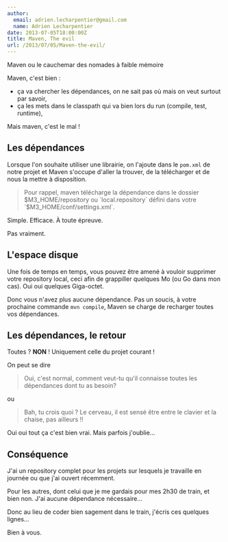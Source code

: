 ```yaml
---
author:
  email: adrien.lecharpentier@gmail.com
  name: Adrien Lecharpentier
date: 2013-07-05T18:00:00Z
title: Maven, The evil
url: /2013/07/05/Maven-the-evil/
---
```


Maven ou le cauchemar des nomades à faible mémoire

Maven, c'est bien :

 - ça va chercher les dépendances, on ne sait pas où mais on veut surtout par savoir,
 - ça les mets dans le classpath qui va bien lors du run (compile, test, runtime), 

Mais maven, c'est le mal !

## Les dépendances

Lorsque l'on souhaite utiliser une librairie, on l'ajoute dans le `pom.xml` de notre projet et Maven s'occupe d'aller la trouver, de la télécharger et de nous la mettre à disposition.

> Pour rappel, maven télécharge la dépendance dans le dossier $M3_HOME/repository ou `local.repository` défini dans votre `$M3_HOME/conf/settings.xml`.

Simple. Efficace. À toute épreuve.

Pas vraiment.

## L'espace disque

Une fois de temps en temps, vous pouvez être amené à vouloir supprimer votre repository local, ceci afin de grappiller quelques Mo (ou Go dans mon cas). Oui oui quelques Giga-octet.

Donc vous n'avez plus aucune dépendance. Pas un soucis, à votre prochaine commande `mvn compile`, Maven se charge de recharger toutes vos dépendances.

## Les dépendances, le retour

Toutes ? **NON** ! Uniquement celle du projet courant !

On peut se dire

> Oui, c'est normal, comment veut-tu qu'il connaisse toutes les dépendances dont tu as besoin?

ou

> Bah, tu crois quoi ? Le cerveau, il est sensé être entre le clavier et la chaise, pas ailleurs !!

Oui oui tout ça c'est bien vrai. Mais parfois j'oublie...

## Conséquence

J'ai un repository complet pour les projets sur lesquels je travaille en journée ou que j'ai ouvert récemment. 

Pour les autres, dont celui que je me gardais pour mes 2h30 de train, et bien non. J'ai aucune dépendance nécessaire...

Donc au lieu de coder bien sagement dans le train, j'écris ces quelques lignes...

Bien à vous.
